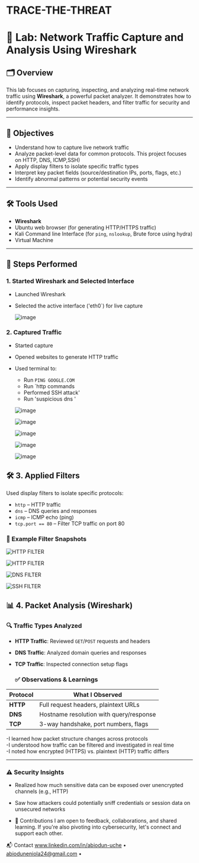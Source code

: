 # TRACE-THE-THREAT
# 📡 Lab: Network Traffic Capture and Analysis Using Wireshark

## 🗂️ Overview  
This lab focuses on capturing, inspecting, and analyzing real-time network traffic using **Wireshark**, a powerful packet analyzer. It demonstrates how to identify protocols, inspect packet headers, and filter traffic for security and performance insights.

---

## 🧠 Objectives

- Understand how to capture live network traffic
- Analyze packet-level data for common protocols. This project focuses on HTTP, DNS, ICMP,SSH)
- Apply display filters to isolate specific traffic types
- Interpret key packet fields (source/destination IPs, ports, flags, etc.)
- Identify abnormal patterns or potential security events

---

## 🛠️ Tools Used

- **Wireshark** 
- Ubuntu web browser (for generating HTTP/HTTPS traffic)
- Kali Command line Interface (for `ping`, `nslookup`, Brute force using hydra)
- Virtual Machine 

---

## 🔧 Steps Performed

### 1. **Started Wireshark and Selected Interface**
- Launched Wireshark
- Selected the active interface ('eth0`) for live capture

  ![image](https://github.com/user-attachments/assets/cfc2b3d0-d866-4ec1-94ea-1f32898adb9d)


### 2. **Captured Traffic**
- Started capture
- Opened websites to generate HTTP traffic
- Used terminal to:
  - Run `PING GOOGLE.COM`
  - Run `http commands
  - Performed SSH attack'
  - Run 'suspicious dns '
 
  ![image](https://github.com/user-attachments/assets/da4b8254-be72-43cd-8a9a-bfe7e2e1f0c0)


  ![image](https://github.com/user-attachments/assets/020f7098-ad26-4db8-b789-a9aeeb78382e)
  
  
  ![image](https://github.com/user-attachments/assets/00d2ea00-8964-42b9-a76d-3fc9e54d13c2)
  
  
  ![image](https://github.com/user-attachments/assets/fdf171ae-968b-49f5-a0f0-ef9aecf02a64)
  
  
  ![image](https://github.com/user-attachments/assets/8535ab86-237d-447e-8e08-bb418174bf7b)
   
## 🛠️ 3. Applied Filters

Used display filters to isolate specific protocols:

- `http` – HTTP traffic  
- `dns` – DNS queries and responses  
- `icmp` – ICMP echo (ping)  
- `tcp.port == 80` – Filter TCP traffic on port 80 

### 🔗 Example Filter Snapshots

![HTTP FILTER](https://github.com/user-attachments/assets/d217be24-0d8f-4eaa-91c1-d8a6b36ca812)


![HTTP FILTER](https://github.com/user-attachments/assets/09c6a1f5-6165-4b50-99d1-755e14fa4f52)


![DNS FILTER](https://github.com/user-attachments/assets/63433da8-6390-4884-abe5-402a26814dd0)


![SSH FILTER](https://github.com/user-attachments/assets/ec0599fd-37b5-4961-9dc9-913d50d23d2f)



## 📊 4. Packet Analysis (Wireshark)

### 🔍 Traffic Types Analyzed

- **HTTP Traffic**: Reviewed `GET`/`POST` requests and headers  
- **DNS Traffic**: Analyzed domain queries and responses   
- **TCP Traffic**: Inspected connection setup flags

  ### ✅ Observations & Learnings

| Protocol | What I Observed |
|----------|------------------|
| **HTTP** | Full request headers, plaintext URLs |
| **DNS**  | Hostname resolution with query/response |
| **TCP**  | 3-way handshake, port numbers, flags |

-I learned how packet structure changes across protocols  
-I understood how traffic can be filtered and investigated in real time  
-I noted how encrypted (HTTPS) vs. plaintext (HTTP) traffic differs  

---

### ⚠️ Security Insights

- Realized how much sensitive data can be exposed over unencrypted channels (e.g., HTTP)  

- Saw how attackers could potentially sniff credentials or session data on unsecured networks

- 🤝 Contributions
I am open to feedback, collaborations, and shared learning. If you're also pivoting into cybersecurity, let's connect and support each other.

📬 Contact
www.linkedin.com/in/abiodun-uche • abioduneniola24@gmail.com •












